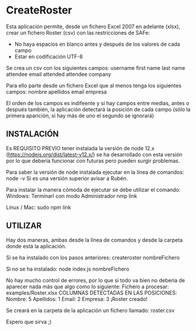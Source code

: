# CreateRoster

Esta aplicación permite, desde un fichero Excel 2007 en adelante (xlsx), crear un fichero Roster (csv)
con las restricciones de SAFe:
- No haya espacios en blanco antes y después de los valores de cada campo
- Estar en codificación UTF-8

Se crea un csv con los siguientes campos: 
    username
    first name
    last name
    attendee email
    attended
    attendee company

Para ello parte desde un fichero Excel que al menos tenga los siguientes campos:
    nombre
    apellidos
    email
    empresa

El orden de los campos es indifeente y si hay campos entre medias, antes o después también, la aplicación
detectará la posición de cada campo (sólo la primera aparición, si hay más de uno el segundo se ignorará)

INSTALACIÓN
---------------------
Es REQUISITO PREVIO tener instalada la versión de node 12.x (https://nodejs.org/dist/latest-v12.x/) se ha 
desarrollado con esta versión por lo que debería funcionar con futuras pero pueden surgir problemas. 

Para saber la versión de node instalada ejecutar en la línea de comandos: node -v 
Si es una versión superior avisar a Rubén.

Para instalar la manera cómoda de ejecutar se debe utilizar el comando:
Windows: Terminarl con modo Administrador
    nmp link

Linux / Mac:
    sudo npm link

UTILIZAR
---------------
Hay dos maneras, ambas desde la línea de comandos y desde la carpeta donde está la aplicación.

Si se ha instalado con los pasos anteriores:
    createroster nombreFichero

Si no se ha instalado:
    node index.js nombreFichero

No hay mucho control de errores, por lo que si todo va bien no debería de aparecer nada más que algo como
lo siguiente:
    Fichero a procesar:  examples/Roster.xlsx
    COLUMNAS DETECTADAS EN LAS POSICIONES:
            Nombre:  5
            Apellidos:  1
            Email:  2
            Empresa:  3
    ¡Roster creado!

Se creará en la carpeta de la aplicación un fichero llamado: roster.csv

Espero que sirva ;)